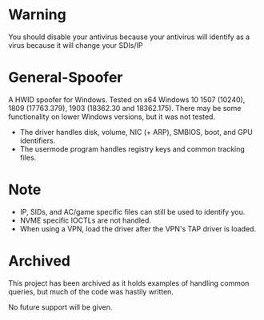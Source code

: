 # Warning

You should disable your antivirus because your antivirus will identify as a virus because it will change your SDIs/IP

# General-Spoofer

A HWID spoofer for Windows. Tested on x64 Windows 10 1507 (10240), 1809 (17763.379), 1903 (18362.30 and 18362.175).
There may be some functionality on lower Windows versions, but it was not tested.
- The driver handles disk, volume, NIC (+ ARP), SMBIOS, boot, and GPU identifiers.
- The usermode program handles registry keys and common tracking files.
# Note

- IP, SIDs, and AC/game specific files can still be used to identify you.
- NVME specific IOCTLs are not handled.
- When using a VPN, load the driver after the VPN's TAP driver is loaded.
# Archived

This project has been archived as it holds examples of handling common queries, but much of the code was hastily written.

No future support will be given.
